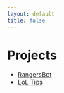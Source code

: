 ```yaml
---
layout: default
title: false
---
```


# Projects

- [RangersBot](/slack-rangersbot/)
- [LoL Tips](/lol-tips/)